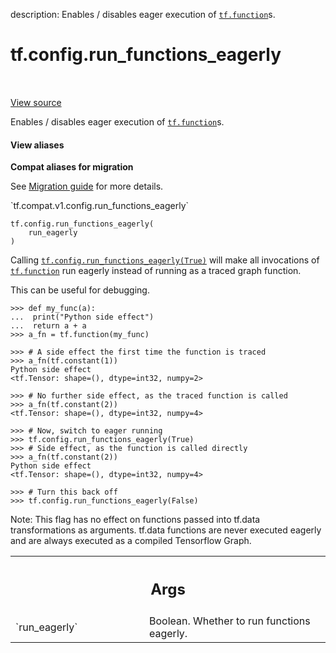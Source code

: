 description: Enables / disables eager execution of <a href="../../tf/function.md"><code>tf.function</code></a>s.

<div itemscope itemtype="http://developers.google.com/ReferenceObject">
<meta itemprop="name" content="tf.config.run_functions_eagerly" />
<meta itemprop="path" content="Stable" />
</div>

# tf.config.run_functions_eagerly

<!-- Insert buttons and diff -->

<table class="tfo-notebook-buttons tfo-api nocontent" align="left">

</table>

<a target="_blank" href="/code/stable/tensorflow/python/eager/def_function.py">View source</a>



Enables / disables eager execution of <a href="../../tf/function.md"><code>tf.function</code></a>s.

<section class="expandable">
  <h4 class="showalways">View aliases</h4>
  <p>
<b>Compat aliases for migration</b>
<p>See
<a href="https://www.tensorflow.org/guide/migrate">Migration guide</a> for
more details.</p>
<p>`tf.compat.v1.config.run_functions_eagerly`</p>
</p>
</section>

<pre class="devsite-click-to-copy prettyprint lang-py tfo-signature-link">
<code>tf.config.run_functions_eagerly(
    run_eagerly
)
</code></pre>



<!-- Placeholder for "Used in" -->

Calling <a href="../../tf/config/run_functions_eagerly.md"><code>tf.config.run_functions_eagerly(True)</code></a> will make all
invocations of <a href="../../tf/function.md"><code>tf.function</code></a> run eagerly instead of running as a traced graph
function.

This can be useful for debugging.

```
>>> def my_func(a):
...  print("Python side effect")
...  return a + a
>>> a_fn = tf.function(my_func)
```

```
>>> # A side effect the first time the function is traced
>>> a_fn(tf.constant(1))
Python side effect
<tf.Tensor: shape=(), dtype=int32, numpy=2>
```

```
>>> # No further side effect, as the traced function is called
>>> a_fn(tf.constant(2))
<tf.Tensor: shape=(), dtype=int32, numpy=4>
```

```
>>> # Now, switch to eager running
>>> tf.config.run_functions_eagerly(True)
>>> # Side effect, as the function is called directly
>>> a_fn(tf.constant(2))
Python side effect
<tf.Tensor: shape=(), dtype=int32, numpy=4>
```

```
>>> # Turn this back off
>>> tf.config.run_functions_eagerly(False)
```

Note: This flag has no effect on functions passed into tf.data transformations
as arguments. tf.data functions are never executed eagerly and are always
executed as a compiled Tensorflow Graph.

<!-- Tabular view -->
 <table class="responsive fixed orange">
<colgroup><col width="214px"><col></colgroup>
<tr><th colspan="2"><h2 class="add-link">Args</h2></th></tr>

<tr>
<td>
`run_eagerly`
</td>
<td>
Boolean. Whether to run functions eagerly.
</td>
</tr>
</table>


